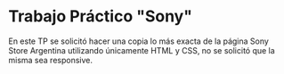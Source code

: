 # Trabajo Práctico "Sony"
En este TP se solicitó hacer una copia lo más exacta de la página Sony Store Argentina utilizando únicamente HTML y CSS, no se solicitó que la misma sea responsive. 

